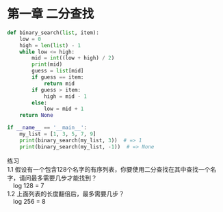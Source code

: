# 第一章 二分查找
``` python
def binary_search(list, item):
    low = 0
    high = len(list) - 1
    while low <= high:
        mid = int((low + high) / 2)
        print(mid)
        guess = list[mid]
        if guess == item:
            return mid
        if guess > item:
            high = mid - 1
        else:
            low = mid + 1
    return None

if __name__ == '__main__':
    my_list = [1, 3, 5, 7, 9]
    print(binary_search(my_list, 3))  # => 1
    print(binary_search(my_list, -1))  # => None
```
练习<br>
1.1 假设有一个包含128个名字的有序列表，你要使用二分查找在其中查找一个名字，请问最多需要几步才能找到？<br>
&emsp;log 128 = 7<br>
1.2 上面列表的长度翻倍后，最多需要几步？<br>
&emsp;log 256 = 8<br>
